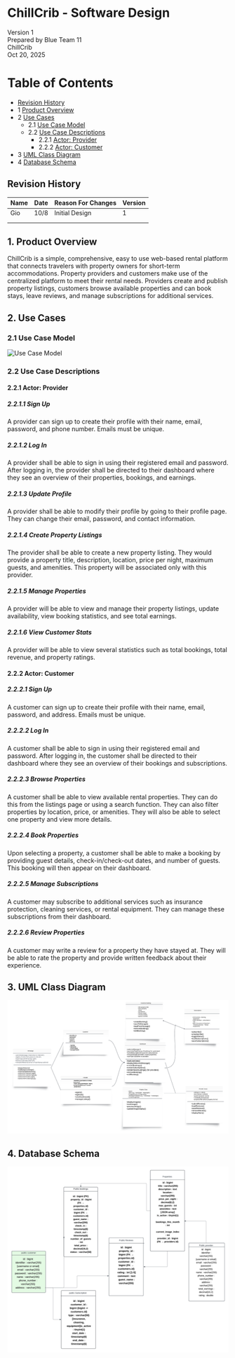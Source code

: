 # ChillCrib - Software Design 

Version 1  
Prepared by Blue Team 11\
ChillCrib\
Oct 20, 2025

Table of Contents
=================
* [Revision History](#revision-history)
* 1 [Product Overview](#1-product-overview)
* 2 [Use Cases](#2-use-cases)
  * 2.1 [Use Case Model](#21-use-case-model)
  * 2.2 [Use Case Descriptions](#22-use-case-descriptions)
    * 2.2.1 [Actor: Provider](#221-actor-provider)
    * 2.2.2 [Actor: Customer](#222-actor-customer) 
* 3 [UML Class Diagram](#3-uml-class-diagram)
* 4 [Database Schema](#4-database-schema)

## Revision History
| Name | Date    | Reason For Changes  | Version   |
| ---- | ------- | ------------------- | --------- |
|  Gio |10/8     | Initial Design      |    1      |
|      |         |                     |           |
|      |         |                     |           |

## 1. Product Overview
ChillCrib is a simple, comprehensive, easy to use web-based rental platform that connects travelers with property owners for short-term accommodations. Property providers and customers make use of the centralized platform to meet their rental needs. 
Providers create and publish property listings, customers browse available properties and can book stays, leave reviews, and manage subscriptions for additional services.

## 2. Use Cases
### 2.1 Use Case Model
![Use Case Model]()

### 2.2 Use Case Descriptions

#### 2.2.1 Actor: Provider
##### 2.2.1.1 Sign Up
A provider can sign up to create their profile with their name, email, password, and phone number. Emails must be unique.
##### 2.2.1.2 Log In
A provider shall be able to sign in using their registered email and password. After logging in, the provider shall be directed to their dashboard where they see an overview of their properties, bookings, and earnings.
##### 2.2.1.3 Update Profile
A provider shall be able to modify their profile by going to their profile page. They can change their email, password, and contact information.
##### 2.2.1.4 Create Property Listings
The provider shall be able to create a new property listing. They would provide a property title, description, location, price per night, maximum guests, and amenities. This property will be associated only with this provider.
##### 2.2.1.5 Manage Properties
A provider will be able to view and manage their property listings, update availability, view booking statistics, and see total earnings.
##### 2.2.1.6 View Customer Stats
A provider will be able to view several statistics such as total bookings, total revenue, and property ratings.

#### 2.2.2 Actor: Customer
##### 2.2.2.1 Sign Up
A customer can sign up to create their profile with their name, email, password, and address. Emails must be unique.
##### 2.2.2.2 Log In
A customer shall be able to sign in using their registered email and password. After logging in, the customer shall be directed to their dashboard where they see an overview of their bookings and subscriptions.
##### 2.2.2.3 Browse Properties
A customer shall be able to view available rental properties. They can do this from the listings page or using a search function. They can also filter properties by location, price, or amenities. They will also be able to select one property and view more details.
##### 2.2.2.4 Book Properties
Upon selecting a property, a customer shall be able to make a booking by providing guest details, check-in/check-out dates, and number of guests. This booking will then appear on their dashboard.
##### 2.2.2.5 Manage Subscriptions
A customer may subscribe to additional services such as insurance protection, cleaning services, or rental equipment. They can manage these subscriptions from their dashboard.
##### 2.2.2.6 Review Properties
A customer may write a review for a property they have stayed at. They will be able to rate the property and provide written feedback about their experience.

## 3. UML Class Diagram
![UML Class Diagram](https://github.com/gjgarcialop-rgb/blue-team11/blob/main/doc/Objected-Oriented-Design/Blueteam-UML.png)
## 4. Database Schema
![Database Schema](https://github.com/gjgarcialop-rgb/blue-team11/blob/main/doc/Objected-Oriented-Design/Blueteam11-Schema.png)
